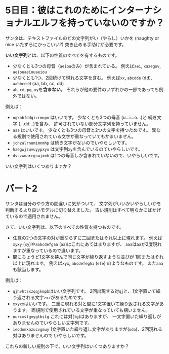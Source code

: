 # 5日目：彼はこれのためにインターナショナルエルフを持っていないのですか？ #

サンタは、テキストファイルのどの文字列がい（やらし）いかを
(naughty or nice いたずらにかっこいい?)
突き止める手助けが必要です。

**いい文字列**とは、以下の性質のすべてを有するものです。

- 少なくとも3つの母音（`aeiou`のみ）が含まれている。
例えば`aei`, `xazegov`, `aeiouaeiouaeiou`
- 少なくとも1つ、2回続けて現れる文字を含む。
例えば`xx`, `abcdde` (dd), `aabbccdd` (aa, bb, cc, dd)
- `ab`, `cd`, `pq`, `xy`を**含まない**。
それらが他の要件のいずれかの一部であっても例外ではない。

例えば：

- `ugknbfddgicrmopn` はいいです。
少なくとも3つの母音 (u...i...o...)と
続き文字 (...dd...)を含み、
許可されていない部分文字列を持っていません。
- `aaa` はいいです。
少なくとも3つの母音と2つの文字を持つためです。
異なる規則で使用されている文字が重なっていてもかまいません。
- `jchzalrnumimnmhp` は続き文字がないのでいやらしいです。
- `haegwjzuvuyypxyu` は文字列`xy`を含んでいるのでいやらしいです。
- `dvszwmarrgswjxmb` は1つの母音しか含まれていないので、いやらしいです。

いい文字列はいくつありますか？

# パート2 #

サンタは自分のやり方の間違いに気がついて、
文字列がいいかいやらしいかを判断するより良いモデルに切り替えました。
古い規則はすべて明らかにばかげているので適用されません。

さて、いい文字列は、以下のすべての性質を持つものです。

- 任意の2つの文字の対が重ならずに二回またはそれ以上に現れます。
例えば`xyxy` (`xy`)や`aabcdefgaa` (`aa`)はこれにあてはまりますが、
`aaa`は`aa`が2度現れますが重なっているので違います。
- 間にちょうど1文字を挟んで同じ文字が繰り返すような並びが
1回またはそれ以上に現れます。
例えば`xyx`, `abcdefeghi` (`efe`) のようなものです。
また`aaa`も該当します。

例えば：

- `qjhvhtzxzqqjkmpb`はいい文字列です。
2回出現する対`qj`と、1文字置いて繰り返される文字`zxz`があるためです。
- `xxyxx`はいいです。
二重に現れる対と間に1文字置いて繰り返される文字があります。
両規則で使用されている文字が重なっていても構いません。
- `uurcxstgmygtbstg`
これには対(`tg`)はありますが、
一文字置いた繰り返しがありませんのでいやらしい文字列です。
- `ieodomkazucvgmuy`
1文字置いた繰り返し文字がありますが(`odo`)、2回現れる対はありませんので
いやらしいです。

これらの新しい規則の下で、いい文字列はいくつありますか？
